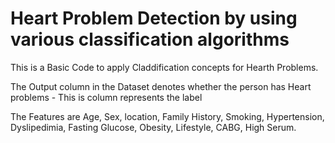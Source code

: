 # Heart Problem Detection by using various classification algorithms

This is a Basic Code to apply Claddification concepts for Hearth Problems.

The Output column in the Dataset denotes whether the person has Heart problems - This is column represents the label

The Features are Age, Sex, location, Family History, Smoking, Hypertension, Dyslipedimia, Fasting Glucose, Obesity, Lifestyle, CABG, High Serum.

